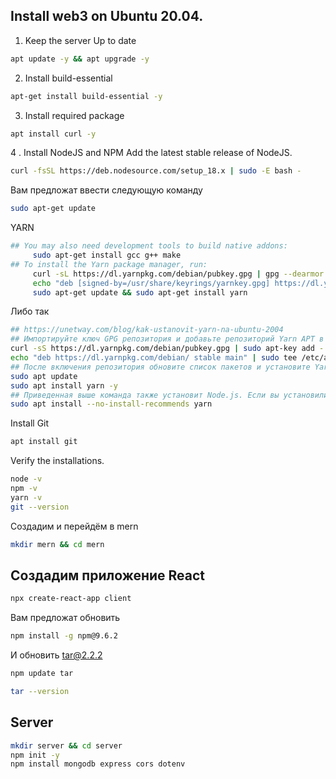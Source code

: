 ## Install web3 on Ubuntu 20.04.
1. Keep the server Up to date
```bash
apt update -y && apt upgrade -y
```
2. Install build-essential
```bash
apt-get install build-essential -y
```
3. Install required package
```bash
apt install curl -y
```
4 . Install NodeJS and NPM
Add the latest stable release of NodeJS.
```bash
curl -fsSL https://deb.nodesource.com/setup_18.x | sudo -E bash -
```
Вам предложат ввести следующую команду
```bash
sudo apt-get update
```
YARN 
```bash
## You may also need development tools to build native addons:
     sudo apt-get install gcc g++ make
## To install the Yarn package manager, run:
     curl -sL https://dl.yarnpkg.com/debian/pubkey.gpg | gpg --dearmor | sudo tee /usr/share/keyrings/yarnkey.gpg >/dev/null
     echo "deb [signed-by=/usr/share/keyrings/yarnkey.gpg] https://dl.yarnpkg.com/debian stable main" | sudo tee /etc/apt/sources.list.d/yarn.list
     sudo apt-get update && sudo apt-get install yarn
```
Либо так
```bash
## https://unetway.com/blog/kak-ustanovit-yarn-na-ubuntu-2004
## Импортируйте ключ GPG репозитория и добавьте репозиторий Yarn APT в свою систему, выполнив следующие команды:
curl -sS https://dl.yarnpkg.com/debian/pubkey.gpg | sudo apt-key add -
echo "deb https://dl.yarnpkg.com/debian/ stable main" | sudo tee /etc/apt/sources.list.d/yarn.list
## После включения репозитория обновите список пакетов и установите Yarn.
sudo apt update
sudo apt install yarn -y
## Приведенная выше команда также установит Node.js. Если вы установили Node через nvm, пропустите установку Node.js с помощью:
sudo apt install --no-install-recommends yarn
```
Install Git
```bash
apt install git
```
Verify the installations.
```bash
node -v
npm -v
yarn -v
git --version
```
Создадим и перейдём в mern
```bash
mkdir mern && cd mern
```
## Создадим приложение React
```bash
npx create-react-app client
```
Вам предложат обновить
```bash
npm install -g npm@9.6.2
```
И обновить tar@2.2.2
```bash
npm update tar
```
```bash
tar --version
```
## Server
```bash
mkdir server && cd server
npm init -y
npm install mongodb express cors dotenv
```
